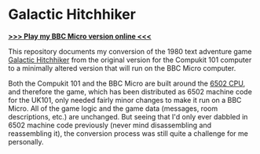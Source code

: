 # Galactic Hitchhiker

[**>>> Play my BBC Micro version online <<<**](http://bbcmicro.co.uk//jsbeeb/play.php?autoboot&disc=http://bbcmicro.co.uk//gameimg/discs/1411/gh.ssd&noseek)

This repository documents my conversion of the 1980 text adventure game [Galactic Hitchhiker](https://bluerenga.blog/2021/11/04/galactic-hitchhiker-1980/) from the original version for the Compukit 101 computer to a minimally altered version that will run on the BBC Micro computer. 

Both the Compukit 101 and the BBC Micro are built around the [6502 CPU](https://en.wikipedia.org/wiki/MOS_Technology_6502), and therefore the game, which has been distributed as 6502 machine code for the UK101, only needed fairly minor changes to make it run on a BBC Micro. All of the game logic and the game data (messages, room descriptions, etc.) are unchanged.  But seeing that I'd only ever dabbled in 6502 machine code previously (never mind disassembling and reassembling it), the conversion process was still quite a challenge for me personally.

